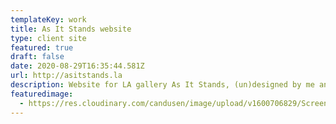 ```yaml
---
templateKey: work
title: As It Stands website
type: client site
featured: true
draft: false
date: 2020-08-29T16:35:44.581Z
url: http://asitstands.la
description: Website for LA gallery As It Stands, (un)designed by me and built by me.
featuredimage:
  - https://res.cloudinary.com/candusen/image/upload/v1600706829/Screen_Shot_2020-09-21_at_12.46.56_PM_m0d5mf.png
---
```

